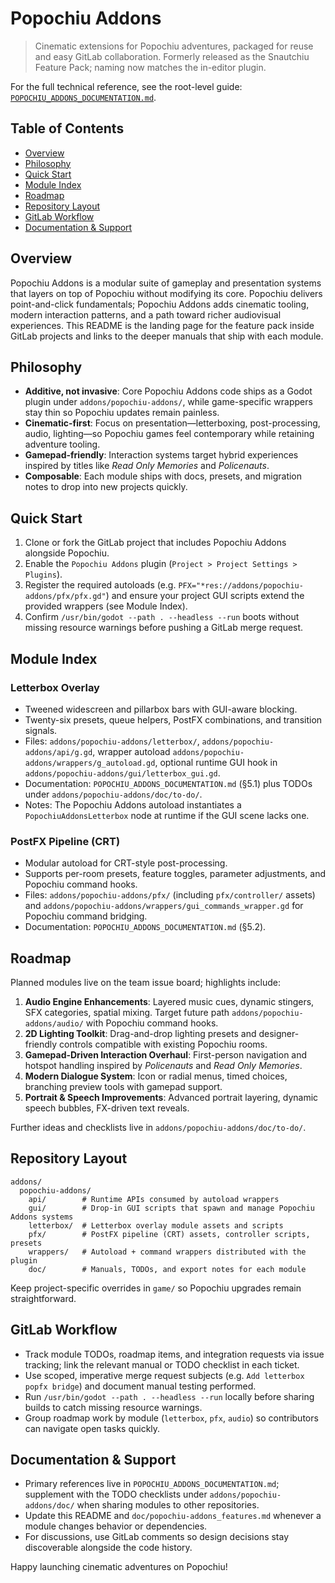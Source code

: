 # Popochiu Addons

> Cinematic extensions for Popochiu adventures, packaged for reuse and easy GitLab collaboration.
> Formerly released as the Snautchiu Feature Pack; naming now matches the in-editor plugin.

For the full technical reference, see the root-level guide: [`POPOCHIU_ADDONS_DOCUMENTATION.md`](../../POPOCHIU_ADDONS_DOCUMENTATION.md).

## Table of Contents
- [Overview](#overview)
- [Philosophy](#philosophy)
- [Quick Start](#quick-start)
- [Module Index](#module-index)
- [Roadmap](#roadmap)
- [Repository Layout](#repository-layout)
- [GitLab Workflow](#gitlab-workflow)
- [Documentation & Support](#documentation--support)

## Overview
Popochiu Addons is a modular suite of gameplay and presentation systems that layers on top of Popochiu without modifying its core. Popochiu delivers point-and-click fundamentals; Popochiu Addons adds cinematic tooling, modern interaction patterns, and a path toward richer audiovisual experiences. This README is the landing page for the feature pack inside GitLab projects and links to the deeper manuals that ship with each module.

## Philosophy
- **Additive, not invasive**: Core Popochiu Addons code ships as a Godot plugin under `addons/popochiu-addons/`, while game-specific wrappers stay thin so Popochiu updates remain painless.
- **Cinematic-first**: Focus on presentation—letterboxing, post-processing, audio, lighting—so Popochiu games feel contemporary while retaining adventure tooling.
- **Gamepad-friendly**: Interaction systems target hybrid experiences inspired by titles like *Read Only Memories* and *Policenauts*.
- **Composable**: Each module ships with docs, presets, and migration notes to drop into new projects quickly.

## Quick Start
1. Clone or fork the GitLab project that includes Popochiu Addons alongside Popochiu.
2. Enable the `Popochiu Addons` plugin (`Project > Project Settings > Plugins`).
3. Register the required autoloads (e.g. `PFX="*res://addons/popochiu-addons/pfx/pfx.gd"`) and ensure your project GUI scripts extend the provided wrappers (see Module Index).
4. Confirm `/usr/bin/godot --path . --headless --run` boots without missing resource warnings before pushing a GitLab merge request.

## Module Index
### Letterbox Overlay
- Tweened widescreen and pillarbox bars with GUI-aware blocking.
- Twenty-six presets, queue helpers, PostFX combinations, and transition signals.
- Files: `addons/popochiu-addons/letterbox/`, `addons/popochiu-addons/api/g.gd`, wrapper autoload `addons/popochiu-addons/wrappers/g_autoload.gd`, optional runtime GUI hook in `addons/popochiu-addons/gui/letterbox_gui.gd`.
- Documentation: `POPOCHIU_ADDONS_DOCUMENTATION.md` (§5.1) plus TODOs under `addons/popochiu-addons/doc/to-do/`.
- Notes: The Popochiu Addons autoload instantiates a `PopochiuAddonsLetterbox` node at runtime if the GUI scene lacks one.

### PostFX Pipeline (CRT)
- Modular autoload for CRT-style post-processing.
- Supports per-room presets, feature toggles, parameter adjustments, and Popochiu command hooks.
- Files: `addons/popochiu-addons/pfx/` (including `pfx/controller/` assets) and `addons/popochiu-addons/wrappers/gui_commands_wrapper.gd` for Popochiu command bridging.
- Documentation: `POPOCHIU_ADDONS_DOCUMENTATION.md` (§5.2).

## Roadmap
Planned modules live on the team issue board; highlights include:
1. **Audio Engine Enhancements**: Layered music cues, dynamic stingers, SFX categories, spatial mixing. Target future path `addons/popochiu-addons/audio/` with Popochiu command hooks.
2. **2D Lighting Toolkit**: Drag-and-drop lighting presets and designer-friendly controls compatible with existing Popochiu rooms.
3. **Gamepad-Driven Interaction Overhaul**: First-person navigation and hotspot handling inspired by *Policenauts* and *Read Only Memories*.
4. **Modern Dialogue System**: Icon or radial menus, timed choices, branching preview tools with gamepad support.
5. **Portrait & Speech Improvements**: Advanced portrait layering, dynamic speech bubbles, FX-driven text reveals.

Further ideas and checklists live in `addons/popochiu-addons/doc/to-do/`.

## Repository Layout
```text
addons/
  popochiu-addons/
    api/        # Runtime APIs consumed by autoload wrappers
    gui/        # Drop-in GUI scripts that spawn and manage Popochiu Addons systems
    letterbox/  # Letterbox overlay module assets and scripts
    pfx/        # PostFX pipeline (CRT) assets, controller scripts, presets
    wrappers/   # Autoload + command wrappers distributed with the plugin
    doc/        # Manuals, TODOs, and export notes for each module
```

Keep project-specific overrides in `game/` so Popochiu upgrades remain straightforward.

## GitLab Workflow
- Track module TODOs, roadmap items, and integration requests via issue tracking; link the relevant manual or TODO checklist in each ticket.
- Use scoped, imperative merge request subjects (e.g. `Add letterbox popfx bridge`) and document manual testing performed.
- Run `/usr/bin/godot --path . --headless --run` locally before sharing builds to catch missing resource warnings.
- Group roadmap work by module (`letterbox`, `pfx`, `audio`) so contributors can navigate open tasks quickly.

## Documentation & Support
- Primary references live in `POPOCHIU_ADDONS_DOCUMENTATION.md`; supplement with the TODO checklists under `addons/popochiu-addons/doc/` when sharing modules to other repositories.
- Update this README and `doc/popochiu-addons_features.md` whenever a module changes behavior or dependencies.
- For discussions, use GitLab comments so design decisions stay discoverable alongside the code history.

Happy launching cinematic adventures on Popochiu!
